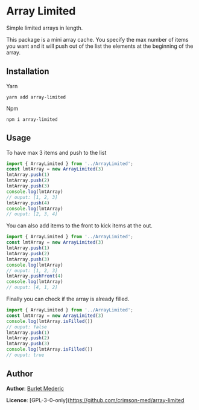# Array Limited

Simple limited arrays in length.

This package is a mini array cache. You specify the max number of items you want and it will push out of the list the elements at the beginning of the array.

## Installation

Yarn 

```
yarn add array-limited
```

Npm

```
npm i array-limited
```

## Usage

To have max 3 items and push to the list

```typescript
import { ArrayLimited } from '../ArrayLimited';
const lmtArray = new ArrayLimited(3)
lmtArray.push(1)
lmtArray.push(2)
lmtArray.push(3)
console.log(lmtArray)
// ouput: [1, 2, 3]
lmtArray.push(4)
console.log(lmtArray)
// ouput: [2, 3, 4]
```

You can also add items to the front to kick items at the out.

```typescript
import { ArrayLimited } from '../ArrayLimited';
const lmtArray = new ArrayLimited(3)
lmtArray.push(1)
lmtArray.push(2)
lmtArray.push(3)
console.log(lmtArray)
// ouput: [1, 2, 3]
lmtArray.pushFront(4)
console.log(lmtArray)
// ouput: [4, 1, 2]
```

Finally you can check if the array is already filled.

```typescript
import { ArrayLimited } from '../ArrayLimited';
const lmtArray = new ArrayLimited(3)
console.log(lmtArray.isFilled())
// ouput: false
lmtArray.push(1)
lmtArray.push(2)
lmtArray.push(3)
console.log(lmtArray.isFilled())
// ouput: true
```

## Author

**Author**: [Burlet Mederic](https://github.com/crimson-med)

**Licence**: [GPL-3-0-only](https://github.com/crimson-med/array-limited